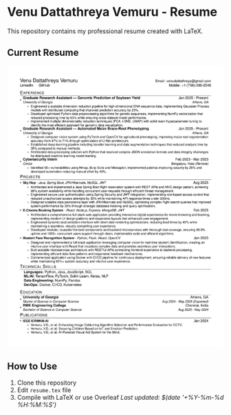 # Venu Dattathreya Vemuru - Resume
This repository contains my professional resume created with LaTeX.
## Current Resume
![Resume](resume.png)
## How to Use
1. Clone this repository
2. Edit `resume.tex` file
3. Compile with LaTeX or use Overleaf
*Last updated: $(date '+%Y-%m-%d %H:%M:%S')*
